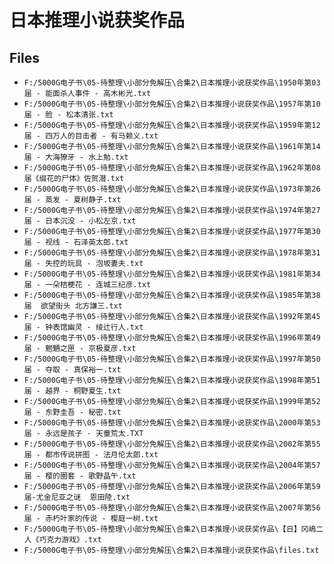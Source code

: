 # 日本推理小说获奖作品

## Files

- `F:/5000G电子书\05-待整理\小部分免解压\合集2\日本推理小说获奖作品\1950年第03届 - 能面杀人事件 - 高木彬光.txt`
- `F:/5000G电子书\05-待整理\小部分免解压\合集2\日本推理小说获奖作品\1957年第10届 - 脸 - 松本清张.txt`
- `F:/5000G电子书\05-待整理\小部分免解压\合集2\日本推理小说获奖作品\1959年第12届 - 四万人的目击者 - 有马赖义.txt`
- `F:/5000G电子书\05-待整理\小部分免解压\合集2\日本推理小说获奖作品\1961年第14届 - 大海獠牙 - 水上勉.txt`
- `F:/5000G电子书\05-待整理\小部分免解压\合集2\日本推理小说获奖作品\1962年第08届《缀花的尸体》佐贺潜.txt`
- `F:/5000G电子书\05-待整理\小部分免解压\合集2\日本推理小说获奖作品\1973年第26届 - 蒸发 - 夏树静子.txt`
- `F:/5000G电子书\05-待整理\小部分免解压\合集2\日本推理小说获奖作品\1974年第27届 - 日本沉没 - 小松左京.txt`
- `F:/5000G电子书\05-待整理\小部分免解压\合集2\日本推理小说获奖作品\1977年第30届 - 视线 - 石泽英太郎.txt`
- `F:/5000G电子书\05-待整理\小部分免解压\合集2\日本推理小说获奖作品\1978年第31届 - 失控的玩具 - 泡坂妻夫.txt`
- `F:/5000G电子书\05-待整理\小部分免解压\合集2\日本推理小说获奖作品\1981年第34届 - 一朵桔梗花 - 连城三纪彦.txt`
- `F:/5000G电子书\05-待整理\小部分免解压\合集2\日本推理小说获奖作品\1985年第38届  欲望街头 北方謙三.txt`
- `F:/5000G电子书\05-待整理\小部分免解压\合集2\日本推理小说获奖作品\1992年第45届 - 钟表馆幽灵 - 绫辻行人.txt`
- `F:/5000G电子书\05-待整理\小部分免解压\合集2\日本推理小说获奖作品\1996年第49届 - 魍魉之匣 - 京极夏彦.txt`
- `F:/5000G电子书\05-待整理\小部分免解压\合集2\日本推理小说获奖作品\1997年第50届 - 夺取 - 真保裕一.txt`
- `F:/5000G电子书\05-待整理\小部分免解压\合集2\日本推理小说获奖作品\1998年第51届 - 越界 - 桐野夏生.txt`
- `F:/5000G电子书\05-待整理\小部分免解压\合集2\日本推理小说获奖作品\1999年第52届 - 东野圭吾 - 秘密.txt`
- `F:/5000G电子书\05-待整理\小部分免解压\合集2\日本推理小说获奖作品\2000年第53届 - 永远是孩子 - 天童荒太.TXT`
- `F:/5000G电子书\05-待整理\小部分免解压\合集2\日本推理小说获奖作品\2002年第55届 - 都市传说拼图 - 法月伦太郎.txt`
- `F:/5000G电子书\05-待整理\小部分免解压\合集2\日本推理小说获奖作品\2004年第57届 - 樱的圈套 - 歌野晶午.txt`
- `F:/5000G电子书\05-待整理\小部分免解压\合集2\日本推理小说获奖作品\2006年第59届-尤金尼亚之谜  恩田陸.txt`
- `F:/5000G电子书\05-待整理\小部分免解压\合集2\日本推理小说获奖作品\2007年第56届 - 赤朽叶家的传说 - 樱庭一树.txt`
- `F:/5000G电子书\05-待整理\小部分免解压\合集2\日本推理小说获奖作品\【日】冈嶋二人《巧克力游戏》.txt`
- `F:/5000G电子书\05-待整理\小部分免解压\合集2\日本推理小说获奖作品\files.txt`
